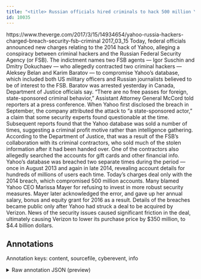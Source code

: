```yaml
---
title: "<title> Russian officials hired criminals to hack 500 million Yahoo accounts, according to Feds </title>"
id: 10035
---
```


<title> Russian officials hired criminals to hack 500 million Yahoo accounts, according to Feds </title>
<source> https://www.theverge.com/2017/3/15/14934654/yahoo-russia-hackers-charged-breach-security-fsb-criminal </source>
<date> 2017_03_15 </date>
<text>
Today, federal officials announced new charges relating to the 2014 hack of Yahoo, alleging a conspiracy between criminal hackers and the Russian Federal Security Agency (or FSB). The indictment names two FSB agents — Igor Suschin and Dmitry Dokuchaev — who allegedly contracted two criminal hackers — Aleksey Belan and Karim Baratov — to compromise Yahoo’s database, which included both US military officers and Russian journalists believed to be of interest to the FSB. Baratov was arrested yesterday in Canada, Department of Justice officials say.
“There are no free passes for foreign, state-sponsored criminal behavior,” Assistant Attorney General McCord told reporters at a press conference.
When Yahoo first disclosed the breach in September, the company attributed the attack to “a state-sponsored actor,” a claim that some security experts found questionable at the time. Subsequent reports found that the Yahoo database was sold a number of times, suggesting a criminal profit motive rather than intelligence gathering.
According to the Department of Justice, that was a result of the FSB’s collaboration with its criminal contractors, who sold much of the stolen information after it had been handed over. One of the contractors also allegedly searched the accounts for gift cards and other financial info.
Yahoo’s database was breached two separate times during the period — once in August 2013 and again in late 2014, revealing account details for hundreds of millions of users each time. Today’s charges deal only with the 2014 breach, which compromised 500 million accounts. Many blamed Yahoo CEO Marissa Mayer for refusing to invest in more robust security measures. Mayer later acknowledged the error, and gave up her annual salary, bonus and equity grant for 2016 as a result.
Details of the breaches became public only after Yahoo had struck a deal to be acquired by Verizon. News of the security issues caused significant friction in the deal, ultimately causing Verizon to lower its purchase price by $350 million, to $4.4 billion dollars.
</text>



## Annotations

Annotation keys: content, sourcefile, cyberevent, info

<details>
<summary>Raw annotation JSON (preview)</summary>

```json
{
  "content": "Today, federal officials announced new charges relating to the 2014 hack of Yahoo, alleging a conspiracy between criminal hackers and the Russian Federal Security Agency (or FSB). The indictment names two FSB agents \u2014 Igor Suschin and Dmitry Dokuchaev \u2014 who allegedly contracted two criminal hackers \u2014 Aleksey Belan and Karim Baratov \u2014 to compromise Yahoo\u2019s database, which included both US military officers and Russian journalists believed to be of interest to the FSB. Baratov was arrested yesterday in Canada, Department of Justice officials say. \u201cThere are no free passes for foreign, state-sponsored criminal behavior,\u201d Assistant Attorney General McCord told reporters at a press conference. When Yahoo first disclosed the breach in September, the company attributed the attack to \u201ca state-sponsored actor,\u201d a claim that some security experts found questionable at the time. Subsequent reports found that the Yahoo database was sold a number of times, suggesting a criminal profit motive rather than intelligence gathering. According to the Department of Justice, that was a result of the FSB\u2019s collaboration with its criminal contractors, who sold much of the stolen information after it had been handed over. One of the contractors also allegedly searched the accounts for gift cards and other financial info. Yahoo\u2019s database was breached two separate times during the period \u2014 once in August 2013 and again in late 2014, revealing account details for hundreds of millions of users each time. Today\u2019s charges deal only with the 2014 breach, which compromised 500 million accounts. Many blamed Yahoo CEO Marissa Mayer for refusing to invest in more robust security measures. Mayer later acknowledged the error, and gave up her annual salary, bonus and equity grant for 2016 as a result. Details of the breaches became public only after Yahoo had struck a deal to be acquired by Verizon. News of the security issues caused significant friction in the deal, ultimately causing Verizon to lower its purchase price by $350 million, to $4.4 billion dollars.",
  "sourcefile": "10035.txt",
  "cyberevent": {
    "hopper": [
      {
        "index": 0,
        "relation": "Same",
        "events": [
          {
            "index": "E2",
            "type": "Attack",
            "realis": "Actual",
            "nugget": {
              "startOffset": 930,
              "index": "T5",
              "endOffset": 938,
              "text": "was sold"
            },
            "argument": [
              {
                "index": "T6",
                "text": "the Yahoo database",
                "endOffset": 929,
                "role": {
                  "type": "Compromised-Data"
                },
                "startOffset": 911,
                "type": "Data"
              }
            ],
            "subtype": "Databreach"
          },
          {
            "index": "E3",
            "type": "Attack",
            "realis": "Actual",
            "nugget": {
              "startOffset": 1335,
              "index": "T7",
              "endOffset": 1347,
              "text": "was breached"
            },
            "argument": [
              {
                "index": "T8",
                "text": "database",
                "endOffset": 1334,
                "role": {
                  "type": "Compromised-Data"
                },
                "startOffset": 1326,
                "type": "Data"
              },
              {
                "index": "T9",
                "text": "August 2013",
                "endOffset": 1406,
                "role": {
                  "type": "Time"
                },
                "startOffset": 1395,
                "type": "Time"
              },
              {
                "index": "T10",
                "text": "late 2014",
                "endOffset": 1429,
                "role": {
                  "type": "Time"
   
```
</details>

